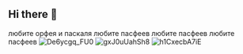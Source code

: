 ## Hi there 👋

любите орфея и паскаля любите пасфеев любите пасфеев любите пасфеев
![De6ycgq_FU0](https://github.com/xgalswees/xgalswees/assets/166125649/1a63eaee-c5e7-48e2-9067-d562dea26108)
![gxJ0uUahSh8](https://github.com/xgalswees/xgalswees/assets/166125649/7b6c6023-60d2-45eb-8e7b-8a937f701c9b)
![h1CxecbA7iE](https://github.com/xgalswees/xgalswees/assets/166125649/07857aa0-ccc8-4e31-a2f8-858d305285b0)
